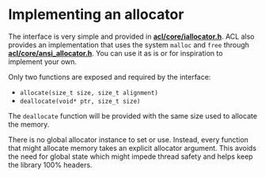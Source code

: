 # Implementing an allocator

The interface is very simple and provided in [**acl/core/iallocator.h**](../includes/acl/core/iallocator.h). ACL also provides an implementation that uses the system `malloc` and `free` through [**acl/core/ansi_allocator.h**](../includes/acl/core/ansi_allocator.h). You can use it as is or for inspiration to implement your own.

Only two functions are exposed and required by the interface:

*  `allocate(size_t size, size_t alignment)`
*  `deallocate(void* ptr, size_t size)`

The `deallocate` function will be provided with the same size used to allocate the memory.

There is no global allocator instance to set or use. Instead, every function that might allocate memory takes an explicit allocator argument. This avoids the need for global state which might impede thread safety and helps keep the library 100% headers.

